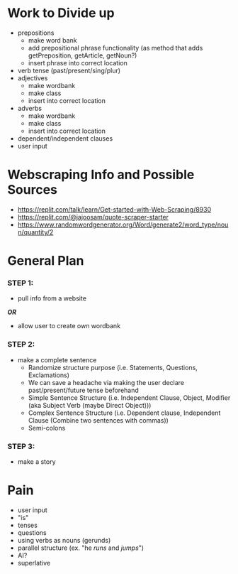 Work to Divide up
=
* prepositions
  * make word bank
  * add prepositional phrase functionality (as method that adds getPreposition, getArticle, getNoun?)
  * insert phrase into correct location
* verb tense (past/present/sing/plur)
* adjectives
  * make wordbank
  * make class 
  * insert into correct location
* adverbs
  * make wordbank
  * make class 
  * insert into correct location
* dependent/independent clauses
* user input

Webscraping Info and Possible Sources
=
* https://replit.com/talk/learn/Get-started-with-Web-Scraping/8930
* https://replit.com/@jajoosam/quote-scraper-starter
* https://www.randomwordgenerator.org/Word/generate2/word_type/noun/quantity/2

General Plan
=
### STEP 1: 
* pull info from a website

_**OR**_

* allow user to create own wordbank
### STEP 2: 
* make a complete sentence
  * Randomize structure purpose (i.e. Statements, Questions, Exclamations) 
  * We can save a headache via making the user declare past/present/future tense beforehand
  * Simple Sentence Structure (i.e. Independent Clause, Object, Modifier (aka Subject Verb (maybe Direct Object)))
  * Complex Sentence Structure (i.e. Dependent clause, Independent Clause (Combine two sentences with commas))
  * Semi-colons
### STEP 3:
* make a story

Pain
=
* user input
* "is"
* tenses
* questions 
* using verbs as nouns (gerunds)
* parallel structure (ex. "he *runs* and *jumps*")
* AI?
* superlative